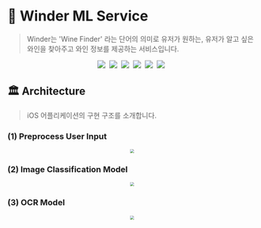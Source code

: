 # 🍷 Winder ML Service

> Winder는 'Wine Finder' 라는 단어의 의미로 유저가 원하는, 유저가 알고 싶은 와인을 찾아주고 와인 정보를 제공하는 서비스입니다.

<p align="center">
  <img src="https://img.shields.io/badge/-42Seoul-000000?logo=42&logoColor=white&style=flat&logoWidth=20"/></a>&nbsp
<img src="https://img.shields.io/badge/-Python_3-3776AB?logo=Python&logoColor=white&style=flat&logoWidth=20"/></a>&nbsp
<img src="https://img.shields.io/badge/-Tensorflow_2-FF6F00?logo=TensorFlow&logoColor=white&style=flat&logoWidth=20"/></a>&nbsp
<img src="https://img.shields.io/badge/-Keras-D00000?logo=Keras&logoColor=white&style=flat&logoWidth=20"/></a>&nbsp
<img src="https://img.shields.io/badge/-Albumentaion-E10915?logo=Academia&logoColor=white&style=flat&logoWidth=20"/></a>&nbsp
<img src="https://img.shields.io/badge/-Open_CV-5C3EE8?logo=OpenCV&logoColor=white&style=flat&logoWidth=20"/></a>&nbsp
</p>

## 🏛 Architecture

> iOS 어플리케이션의 구현 구조를 소개합니다.

### (1) Preprocess User Input

<p align='center'><img src="/Users/easternstar/dongklee/LAP-WINDER-ML/Resources/ml_architecture.png" style="zoom:50%;" /></p>

### (2) Image Classification Model

<p align='center'><img src="/Users/easternstar/dongklee/LAP-WINDER-ML/Resources/ml_preprocess.png" style="zoom:50%;" /></p>

### (3) OCR Model

<p align='center'><img src="/Users/easternstar/dongklee/LAP-WINDER-ML/Resources/ml_architecture_ocr.png" style="zoom:50%;" /></p>
